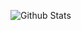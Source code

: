 
![Github Stats](https://github-readme-stats.vercel.app/api?username=Hackermanker&show_icons=true&include_all_commits=true&cache_seconds=86400&theme=radica)
<br>



